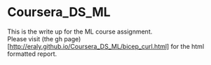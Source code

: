 # Coursera_DS_ML
This is the write up for the ML course assignment.  
Please visit (the gh page)[http://eraly.github.io/Coursera_DS_ML/bicep_curl.html] for the html formatted report.
